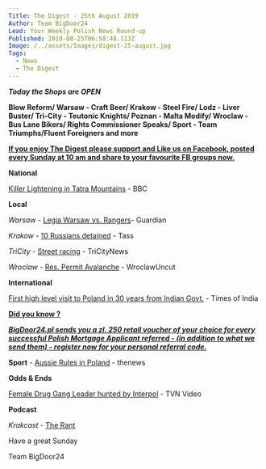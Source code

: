 ```yaml
---
Title: The Digest - 25th August 2019
Author: Team BigDoor24
Lead: Your Weekly Polish News Round-up
Published: 2019-08-25T06:58:48.113Z
Image: /../assets/Images/digest-25-august.jpg
Tags:
  - News
  - The Digest
---
```

_**Today the Shops are OPEN**_

**Blow Reform/  Warsaw - Craft Beer/ Krakow - Steel Fire/ Lodz - Liver Buster/ Tri-City - Teutonic Knights/ Poznan - Malta Modify/ Wroclaw - Bus Lane Bikers/ Rights Commissioner Speaks/ Sport - Team Triumphs/Fluent Foreigners and more**

[**If you enjoy The Digest please support and Like us on Facebook, posted every Sunday at 10 am and share to your favourite FB groups now.**](https://www.facebook.com/bigdoor24/)

<div class="sharethis-inline-share-buttons"></div>

**National**

[Killer Lightening in Tatra Mountains](https://www.bbc.com/news/world-europe-49439619) - BBC

**Local**

_Warsaw_ -  [Legia Warsaw vs. Rangers](https://www.theguardian.com/football/2019/aug/22/europa-league-roundup-celtic-aik-rangers-legia-warsaw-linfield-qarabag)- Guardian

_Krakow_  -  [10 Russians detained](https://tass.com/society/1072134) - Tass

_TriCity_ - [Street racing](https://tricitynews.pl/event/verva-street-racing-2019-in-gdynia/) - TriCityNews

_Wroclaw_ -  [Res. Permit Avalanche](http://wroclawuncut.com/2019/08/20/report-confirms-polish-authorities-cant-cope-with-immigration-influx/) - WroclawUncut

**International**

[First high level visit to Poland in 30 years from Indian Govt.](https://timesofindia.indiatimes.com/india/strengthening-ties-jaishankar-to-travel-to-hungary-russia-and-poland-from-sunday/articleshow/70820707.cms) - Times of India

[**Did you know ?**](https://bigdoor24.pl/)

[_**BigDoor24.pl sends you a zl. 250 retail voucher of your choice for every successful Polish Mortgage Applicant referred - (in addition to what we send them) - register now for your personal referral code.**_](https://bigdoor24.pl/)

**Sport** - [Aussie Rules in Poland](https://www.polskieradio.pl/395/7790/Artykul/2356897,Polands-Australian-Footy-team-gears-up-for-unusual-friendly) - thenews

**Odds & Ends**

[Female Drug Gang Leader hunted by Interpol](https://www.tvn24.pl/tvn24-news-in-english,157,m/magdalena-kralka-polish-suspect-is-wanted-by-interpol,963014.html) - TVN Video

**Podcast**

_Krakcast_ - [The Rant](https://www.krakcast.pl/e/krakcast-rant-snacks/)

Have a great Sunday

Team BigDoor24
